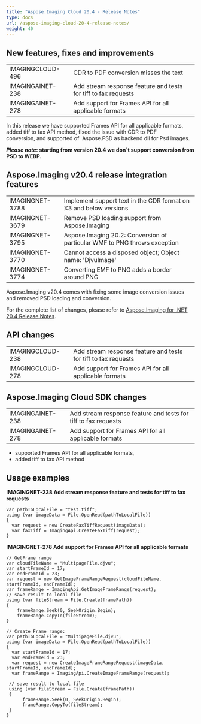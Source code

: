 ```yaml
---
title: "Aspose.Imaging Cloud 20.4 - Release Notes"
type: docs
url: /aspose-imaging-cloud-20-4-release-notes/
weight: 40
---
```


## **New features, fixes and improvements**
|     |     |
| --- | --- |
|IMAGINGCLOUD-496|CDR to PDF conversion misses the text|
|IMAGINGAINET-238|Add stream response feature and tests for tiff to fax requests|
|IMAGINGAINET-278|Add support for Frames API for all applicable formats|

In this release we have supported Frames API for all applicable formats, added tiff to fax API method, fixed the issue with CDR to PDF conversion, and supported of  Aspose.PSD as backend dll for Psd images.

***Please note*: starting from version 20.4 we don`t support conversion from PSD to WEBP.**

## **Aspose.Imaging v20.4 release integration features**
|     |     |
| --- | --- |
|IMAGINGNET-3788|Implement support text in the CDR format on X3 and below versions|
|IMAGINGNET-3679|Remove PSD loading support from Aspose.Imaging|
|IMAGINGNET-3795|Aspose.Imaging 20.2: Conversion of particular WMF to PNG throws exception|
|IMAGINGNET-3770|Cannot access a disposed object; Object name: 'DjvuImage'|
|IMAGINGNET-3774|Converting EMF to PNG adds a border around PNG|

Aspose.Imaging v20.4 comes with fixing some image conversion issues and removed PSD loading and conversion.

For the complete list of changes, please refer to [Aspose.Imaging for .NET 20.4 Release Notes](https://docs.aspose.com/display/imagingnet/Aspose.Imaging+for+.NET+20.4+-+Release+notes).

## **API changes**
|     |     |
| --- | --- |
|IMAGINGCLOUD-238|Add stream response feature and tests for tiff to fax requests|
|IMAGINGCLOUD-278|Add support for Frames API for all applicable formats|

## **Aspose.Imaging Cloud SDK changes**
|     |     |
| --- | --- |
|IMAGINGAINET-238|Add stream response feature and tests for tiff to fax requests|
|IMAGINGAINET-278|Add support for Frames API for all applicable formats|

- supported Frames API for all applicable formats,
- added tiff to fax API method

## **Usage examples**

**IMAGINGNET-238 Add stream response feature and tests for tiff to fax requests**
```
var pathToLocalFile = "test.tiff";
using (var imageData = File.OpenRead(pathToLocalFile))
{
  var request = new CreateFaxTiffRequest(imageData);
  var faxTiff = ImagingApi.CreateFaxTiff(request);
}
```
**IMAGINGNET-278 Add support for Frames API for all applicable formats**
```
// GetFrame range
var cloudFileName = "MultipageFile.djvu";
var startFrameId = 17;
var endFrameId = 23;
var request = new GetImageFrameRangeRequest(cloudFileName, startFrameId, endFrameId);
var frameRange = ImagingApi.GetImageFrameRange(request);
// save result to local file
using (var fileStream = File.Create(framePath))
{
    frameRange.Seek(0, SeekOrigin.Begin);
    frameRange.CopyTo(fileStream);
}

// Create Frame range:
var pathToLocalFile = "MultipageFile.djvu";
using (var imageData = File.OpenRead(pathToLocalFile))
{
  var startFrameId = 17;
  var endFrameId = 23;
  var request = new CreateImageFrameRangeRequest(imageData, startFrameId, endFrameId);
  var frameRange = ImagingApi.CreateImageFrameRange(request);

 // save result to local file
 using (var fileStream = File.Create(framePath))
 {
      frameRange.Seek(0, SeekOrigin.Begin);
      frameRange.CopyTo(fileStream);
 }
}
```